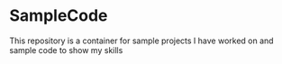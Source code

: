 # SampleCode
This repository is a container for sample projects I have worked on and sample code to show my skills
